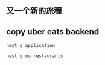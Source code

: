 ## 又一个新的旅程

## copy uber eats backend

```shell
nest g application
```

```shell
nest g mo restaurants
```
